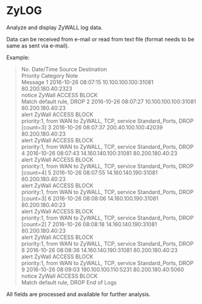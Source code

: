 # ZyLOG
Analyze and display ZyWALL log data.

Data can be received from e-mail or read from text file (format needs to be same as sent via e-mail).

Example:
> No.  Date/Time           Source                 Destination           
>      Priority            Category               Note                  
>      Message
> 1    2016-10-26 08:07:15 10.100.100.100:31081   80.200.180.40:2323    
>      notice              ZyWall               ACCESS BLOCK                                    
>      Match default rule, DROP
> 2    2016-10-26 08:07:27 10.100.100.100:31081   80.200.180.40:23      
>      alert               ZyWall               ACCESS BLOCK                                    
>      priority:1, from WAN to ZyWALL, TCP, service Standard_Ports, DROP [count=3]
> 3    2016-10-26 08:07:37 200.40.100.100:42039   80.200.180.40:23      
>      alert               ZyWall               ACCESS BLOCK                                    
>      priority:1, from WAN to ZyWALL, TCP, service Standard_Ports, DROP
> 4    2016-10-26 08:07:43 14.160.140.100:31081   80.200.180.40:23      
>      alert               ZyWall               ACCESS BLOCK                                    
>      priority:1, from WAN to ZyWALL, TCP, service Standard_Ports, DROP [count=4]
> 5    2016-10-26 08:07:55 14.160.140.190:31081   80.200.180.40:23      
>      alert               ZyWall               ACCESS BLOCK                                    
>      priority:1, from WAN to ZyWALL, TCP, service Standard_Ports, DROP [count=3]
> 6    2016-10-26 08:08:06 14.160.100.190:31081   80.200.180.40:23      
>      alert               ZyWall               ACCESS BLOCK                                    
>      priority:1, from WAN to ZyWALL, TCP, service Standard_Ports, DROP [count=2]
> 7    2016-10-26 08:08:18 14.160.140.190:31081   80.200.180.40:23      
>      alert               ZyWall               ACCESS BLOCK                                    
>      priority:1, from WAN to ZyWALL, TCP, service Standard_Ports, DROP
> 8    2016-10-26 08:08:36 14.160.140.190:31081   80.200.180.40:23      
>      alert               ZyWall               ACCESS BLOCK                                    
>      priority:1, from WAN to ZyWALL, TCP, service Standard_Ports, DROP
> 9    2016-10-26 08:09:03 190.100.100.110:5231   80.200.180.40:5060    
>      notice              ZyWall               ACCESS BLOCK                                    
>      Match default rule, DROP
> End of Logs

All fields are processed and available for further analysis.
